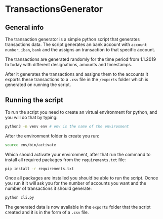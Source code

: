 # TransactionsGenerator

## General info
The transaction generator is a simple python script that generates transactions data.
The script generates an bank account with `account number`, `iban`, `bank` and the assigns an transaction to that specific account.

The transactions are generated randomly for the time period from 1.1.2019 to today with different designations, amounts and timestamps.

After it generates the transactions and assigns them to the accounts it exports these transactions to a `.csv` file in the `/exports` folder which is generated on running the script.

## Running the script
To run the script you need to create an virtual environment for python, and you will do that by typing:
```bash
python3 -m venv env # env is the name of the environment
```
After the environment folder is create you run:
```bash
source env/bin/activate
```
Which should activate your environment, after that run the command to install all required packages from the `requirements.txt` file:
```bash
pip install -r requirements.txt
```
Once all packages are installed you should be able to run the script. Ocnce you run it it will ask you for the number of accounts you want and the number of transactions it should generate:
```bash
python cli.py  
```

The generated data is now available in the `exports` folder that the script created and it is in the form of a `.csv` file.